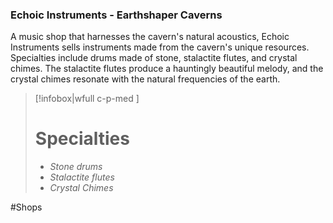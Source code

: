 ### Echoic Instruments - Earthshaper Caverns

A music shop that harnesses the cavern's natural acoustics, Echoic Instruments sells instruments made from the cavern's unique resources. Specialties include drums made of stone, stalactite flutes, and crystal chimes. The stalactite flutes produce a hauntingly beautiful melody, and the crystal chimes resonate with the natural frequencies of the earth.

> [!infobox|wfull  c-p-med ]
>   # Specialties
>   - *Stone drums*
>   - *Stalactite flutes*
>   - *Crystal Chimes*



#Shops